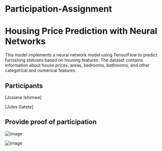 # Participation-Assignment

# Housing Price Prediction with Neural Networks

This model implements a neural network model using TensorFlow to predict furnishing statuses based on housing features. The dataset contains information about house prices, areas, bedrooms, bathrooms, and other categorical and numerical features.


## Participants
 [Josiane Ishimwe]

 [Jules Gatete]
## Provide proof of participation
![image](https://github.com/user-attachments/assets/10df5aec-f879-4294-a55f-112cf8b9dad5)

![image](https://github.com/user-attachments/assets/33daae8b-96ab-46d4-b3ca-96504596effe)

